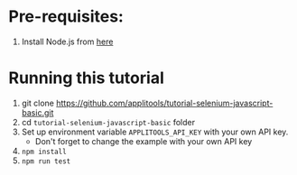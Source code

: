 # Pre-requisites:

1. Install Node.js from [here](https://nodejs.org/en/)

# Running this tutorial

1. git clone https://github.com/applitools/tutorial-selenium-javascript-basic.git
2. cd `tutorial-selenium-javascript-basic` folder
3. Set up environment variable `APPLITOOLS_API_KEY` with your own API key.
    * Don't forget to change the example with your own API key   
4. `npm install`
5. `npm run test`